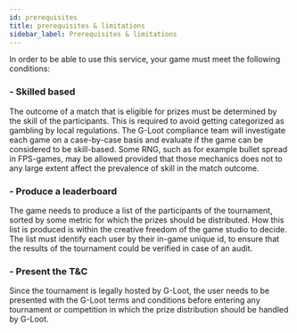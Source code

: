 ```yaml
---
id: prerequisites
title: prerequisites & limitations
sidebar_label: Prerequisites & limitations
---
```


In order to be able to use this service, your game must meet the following conditions:

### - Skilled based

The outcome of a match that is eligible for prizes must be determined by the skill of the participants. This is required to avoid getting categorized as gambling by local regulations. The G-Loot compliance team will investigate each game on a case-by-case basis and evaluate if the game can be considered to be skill-based. Some RNG, such as for example bullet spread in FPS-games, may be allowed provided that those mechanics does not to any large extent affect the prevalence of skill in the match outcome.

### - Produce a leaderboard

The game needs to produce a list of the participants of the tournament, sorted by some metric for which the prizes should be distributed. How this list is produced is within the creative freedom of the game studio to decide. The list must identify each user by their in-game unique id, to ensure that the results of the tournament could be verified in case of an audit.

### - Present the T&C

Since the tournament is legally hosted by G-Loot, the user needs to be presented with the G-Loot terms and conditions before entering any tournament or competition in which the prize distribution should be handled by G-Loot.
